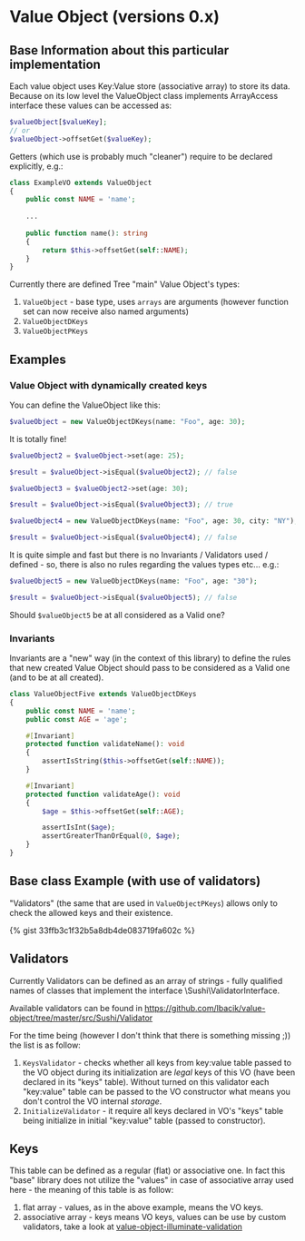 # Value Object (versions 0.x)

## Base Information about this particular implementation

Each value object uses Key:Value store (associative array) to store its data. Because on its low level the ValueObject 
class implements ArrayAccess interface these values can be accessed as:

```php
$valueObject[$valueKey];
// or
$valueObject->offsetGet($valueKey);
```

Getters (which use is probably much "cleaner") require to be declared explicitly, e.g.:

```php
class ExampleVO extends ValueObject
{
    public const NAME = 'name';
    
    ...
    
    public function name(): string
    {
        return $this->offsetGet(self::NAME);
    } 
}
```

Currently there are defined Tree "main" Value Object's types:

1. `ValueObject` - base type, uses `arrays` are arguments (however function set can now receive also named arguments)
2. `ValueObjectDKeys`
3. `ValueObjectPKeys`

## Examples


### Value Object with dynamically created keys

You can define the ValueObject like this:

```php
$valueObject = new ValueObjectDKeys(name: "Foo", age: 30);
```

It is totally fine! 

```php
$valueObject2 = $valueObject->set(age: 25);

$result = $valueObject->isEqual($valueObject2); // false

$valueObject3 = $valueObject2->set(age: 30);

$result = $valueObject->isEqual($valueObject3); // true

$valueObject4 = new ValueObjectDKeys(name: "Foo", age: 30, city: "NY");

$result = $valueObject->isEqual($valueObject4); // false
```

It is quite simple and fast but there is no Invariants / Validators used / defined - so, there is also no rules 
regarding the values types etc... e.g.:


```php 
$valueObject5 = new ValueObjectDKeys(name: "Foo", age: "30");

$result = $valueObject->isEqual($valueObject5); // false
```

Should `$valueObject5` be at all considered as a Valid one?


### Invariants

Invariants are a "new" way (in the context of this library) to define the rules that new created Value Object should
pass to be considered as a Valid one (and to be at all created).

```php
class ValueObjectFive extends ValueObjectDKeys
{
    public const NAME = 'name';
    public const AGE = 'age';

    #[Invariant]
    protected function validateName(): void
    {
        assertIsString($this->offsetGet(self::NAME));
    }

    #[Invariant]
    protected function validateAge(): void
    {
        $age = $this->offsetGet(self::AGE);

        assertIsInt($age);
        assertGreaterThanOrEqual(0, $age);
    }
}
```


## Base class Example (with use of validators) 

"Validators" (the same that are used in `ValueObjectPKeys`) allows only to check the allowed keys and their 
existence.

{% gist 33ffb3c1f32b5a8db4de083719fa602c %}

## Validators 

Currently Validators can be defined as an array of strings - fully qualified names of classes that implement 
the interface \Sushi\ValidatorInterface.   

Available validators can be found in https://github.com/lbacik/value-object/tree/master/src/Sushi/Validator

For the time being (however I don't think that there is something missing ;)) the list is as follow:

1. `KeysValidator` - checks whether all keys from key:value table  passed to the VO object during its initialization 
are *legal* keys of this VO (have been declared in its "keys" table). Without turned on this validator each "key:value" 
table can be passed to the VO constructor what means you don't control the VO internal *storage*.  
2. `InitializeValidator` - it require all keys declared in VO's "keys" table being initialize in initial "key:value" 
table (passed to constructor). 

## Keys

This table can be defined as a regular (flat) or associative one. In fact this "base" library does not utilize 
the "values" in case of associative array used here - the meaning of this table is as follow:

1. flat array - values, as in the above example, means the VO keys. 
2. associative array - keys means VO keys, values can be use by custom validators, take a look 
at [value-object-illuminate-validation](https://github.com/lbacik/value-object-illuminate-validation)
